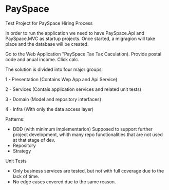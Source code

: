 # PaySpace
Test Project for PaySpace Hiring Process

In order to run the application we need to have PaySpace.Api and PaySpace.MVC as startup projects.
Once started, a migragion will take place and the database will be created.

Go to the Web Application "PaySpace Tax Tax Caculation).
Provide postal code and anual income. Click calc.

The solution is divided into four major groups:

1 - Presentation (Contains Wep App and Api Service)

2 - Services (Contais application services and related unit tests)

3 - Domain (Model and repository interfaces)

4 - Infra (With only the data access layer)

Patterns:
- DDD (with minimum implementarion) Supposed to support further project development, whith many repo functionalities that are not used at that stage of dev.
- Repository
- Strategy

Unit Tests
- Only business services are tested, but not with full coverage due to the lack of time.
- No edge cases covered due to the same reason.
